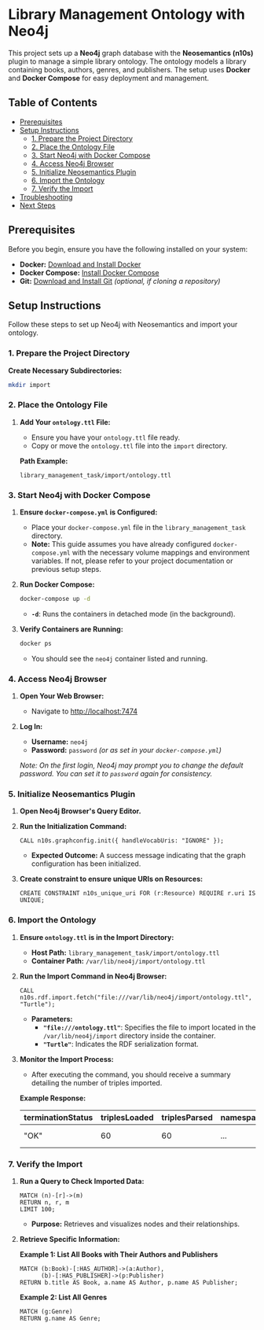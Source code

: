 
# Library Management Ontology with Neo4j

This project sets up a **Neo4j** graph database with the **Neosemantics (n10s)** plugin to manage a simple library ontology. The ontology models a library containing books, authors, genres, and publishers. The setup uses **Docker** and **Docker Compose** for easy deployment and management.

## Table of Contents

- [Prerequisites](#prerequisites)
- [Setup Instructions](#setup-instructions)
  - [1. Prepare the Project Directory](#1-prepare-the-project-directory)
  - [2. Place the Ontology File](#2-place-the-ontology-file)
  - [3. Start Neo4j with Docker Compose](#3-start-neo4j-with-docker-compose)
  - [4. Access Neo4j Browser](#4-access-neo4j-browser)
  - [5. Initialize Neosemantics Plugin](#5-initialize-neosemantics-plugin)
  - [6. Import the Ontology](#6-import-the-ontology)
  - [7. Verify the Import](#7-verify-the-import)
- [Troubleshooting](#troubleshooting)
- [Next Steps](#next-steps)

## Prerequisites

Before you begin, ensure you have the following installed on your system:

- **Docker:** [Download and Install Docker](https://www.docker.com/get-started)
- **Docker Compose:** [Install Docker Compose](https://docs.docker.com/compose/install/)
- **Git:** [Download and Install Git](https://git-scm.com/downloads) *(optional, if cloning a repository)*

## Setup Instructions

Follow these steps to set up Neo4j with Neosemantics and import your ontology.

### 1. Prepare the Project Directory

   **Create Necessary Subdirectories:**

   ```bash
   mkdir import 
   ```

### 2. Place the Ontology File

1. **Add Your `ontology.ttl` File:**

   - Ensure you have your `ontology.ttl` file ready.
   - Copy or move the `ontology.ttl` file into the `import` directory.

   **Path Example:**

   ```
   library_management_task/import/ontology.ttl
   ```

### 3. Start Neo4j with Docker Compose

1. **Ensure `docker-compose.yml` is Configured:**

   - Place your `docker-compose.yml` file in the `library_management_task` directory.
   - **Note:** This guide assumes you have already configured `docker-compose.yml` with the necessary volume mappings and environment variables. If not, please refer to your project documentation or previous setup steps.

2. **Run Docker Compose:**

   ```bash
   docker-compose up -d
   ```

   - **`-d`**: Runs the containers in detached mode (in the background).

3. **Verify Containers are Running:**

   ```bash
   docker ps
   ```

   - You should see the `neo4j` container listed and running.

### 4. Access Neo4j Browser

1. **Open Your Web Browser:**

   - Navigate to [http://localhost:7474](http://localhost:7474)

2. **Log In:**

   - **Username:** `neo4j`
   - **Password:** `password` *(or as set in your `docker-compose.yml`)*

   *Note: On the first login, Neo4j may prompt you to change the default password. You can set it to `password` again for consistency.*

### 5. Initialize Neosemantics Plugin

1. **Open Neo4j Browser's Query Editor.**

2. **Run the Initialization Command:**

   ```cypher
   CALL n10s.graphconfig.init({ handleVocabUris: "IGNORE" });
   ```

   - **Expected Outcome:** A success message indicating that the graph configuration has been initialized.

3. **Create constraint to ensure unique URIs on Resources:**

   ```cypher
   CREATE CONSTRAINT n10s_unique_uri FOR (r:Resource) REQUIRE r.uri IS UNIQUE;
   ```

### 6. Import the Ontology

1. **Ensure `ontology.ttl` is in the Import Directory:**

   - **Host Path:** `library_management_task/import/ontology.ttl`
   - **Container Path:** `/var/lib/neo4j/import/ontology.ttl`

2. **Run the Import Command in Neo4j Browser:**

   ```cypher
   CALL n10s.rdf.import.fetch("file:///var/lib/neo4j/import/ontology.ttl", "Turtle");
   ```

   - **Parameters:**
     - **`"file:///ontology.ttl"`**: Specifies the file to import located in the `/var/lib/neo4j/import` directory inside the container.
     - **`"Turtle"`**: Indicates the RDF serialization format.

3. **Monitor the Import Process:**

   - After executing the command, you should receive a summary detailing the number of triples imported.

   **Example Response:**

   | terminationStatus | triplesLoaded | triplesParsed | namespaces | extraInfo | callParams    |
   |-------------------|---------------|----------------|------------|-----------|---------------|
   | "OK"              | 60            | 60             | ...        | ...       | {singleTx: false} |

### 7. Verify the Import

1. **Run a Query to Check Imported Data:**

   ```cypher
   MATCH (n)-[r]->(m)
   RETURN n, r, m
   LIMIT 100;
   ```

   - **Purpose:** Retrieves and visualizes nodes and their relationships.

2. **Retrieve Specific Information:**

   **Example 1: List All Books with Their Authors and Publishers**

   ```cypher
   MATCH (b:Book)-[:HAS_AUTHOR]->(a:Author),
         (b)-[:HAS_PUBLISHER]->(p:Publisher)
   RETURN b.title AS Book, a.name AS Author, p.name AS Publisher;
   ```

   **Example 2: List All Genres**

   ```cypher
   MATCH (g:Genre)
   RETURN g.name AS Genre;
   ```
